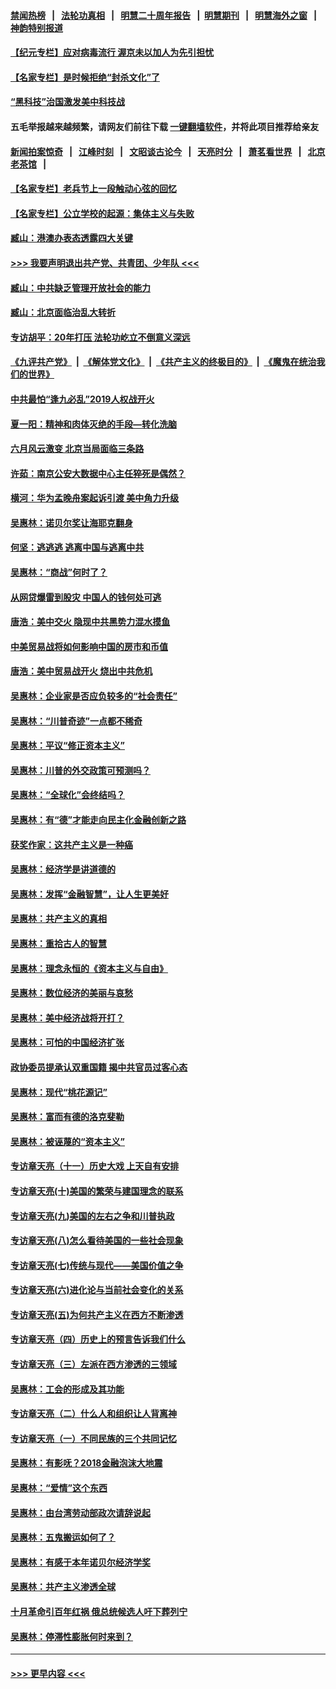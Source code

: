 #### [禁闻热榜](热点新闻.md?=0)  &nbsp;&nbsp;|&nbsp;&nbsp; [法轮功真相](https://github.com/gfw-breaker/truth/blob/master/README.md?=0) &nbsp;&nbsp;|&nbsp;&nbsp; [明慧二十周年报告](https://github.com/gfw-breaker/mh-reports/blob/master/README.md?=0) &nbsp;&nbsp;|&nbsp;&nbsp;[明慧期刊](https://github.com/gfw-breaker/mh-qikan) &nbsp;&nbsp;|&nbsp;&nbsp; [明慧海外之窗](https://github.com/gfw-breaker/mh-news/blob/master/README.md?=0) &nbsp;&nbsp;|&nbsp;&nbsp; [神韵特别报道](https://github.com/gfw-breaker/mh-news/blob/master/shenyun.md?=0)
#### [【纪元专栏】应对病毒流行 渥京未以加人为先引担忧](../pages/nsc423/n11875714.md?t=02231631) 
#### [【名家专栏】是时候拒绝“封杀文化”了](../pages/nsc423/n11814093.md?t=02231631) 
#### [“黑科技”治国激发美中科技战](../pages/nsc423/n11638056.md?t=02231631) 
#### 五毛举报越来越频繁，请网友们前往下载 [一键翻墙软件](https://github.com/gfw-breaker/ssr-accounts)，并将此项目推荐给亲友
#### [新闻拍案惊奇](https://github.com/gfw-breaker/banned-news/blob/master/pages/link4.md) &nbsp;&nbsp;|&nbsp;&nbsp; [江峰时刻](https://github.com/gfw-breaker/banned-news/blob/master/pages/link4.md) &nbsp;&nbsp;|&nbsp;&nbsp; [文昭谈古论今](https://github.com/gfw-breaker/banned-news/blob/master/pages/link4.md) &nbsp;&nbsp;|&nbsp;&nbsp; [天亮时分](https://github.com/gfw-breaker/banned-news/blob/master/pages/link4.md) &nbsp;&nbsp;|&nbsp;&nbsp; [萧茗看世界](https://github.com/gfw-breaker/banned-news/blob/master/pages/link4.md) &nbsp;&nbsp;|&nbsp;&nbsp; [北京老茶馆](https://github.com/gfw-breaker/banned-news/blob/master/pages/link4.md) &nbsp;&nbsp;|&nbsp;&nbsp; 
#### [【名家专栏】老兵节上一段触动心弦的回忆](../pages/nsc423/n11646016.md?t=02231631) 
#### [【名家专栏】公立学校的起源：集体主义与失败](../pages/nsc423/n11601833.md?t=02231631) 
#### [臧山：港澳办表态透露四大关键](../pages/nsc423/n11421628.md?t=02231631) 
#### [>>> 我要声明退出共产党、共青团、少年队 <<<](https://github.com/begood0513/goodnews/blob/master/quit/letter.md) 
#### [臧山：中共缺乏管理开放社会的能力](../pages/nsc423/n11407457.md?t=02231631) 
#### [臧山：北京面临治乱大转折](../pages/nsc423/n11406895.md?t=02231631) 
#### [专访胡平：20年打压 法轮功屹立不倒意义深远](../pages/nsc423/n11398800.md?t=02231631) 
#### [《九评共产党》](https://github.com/begood0513/9ping.md/blob/master/README.md) &nbsp;|&nbsp; [《解体党文化》](../../../../jtdwh.md/blob/master/README.md)  &nbsp;|&nbsp; [《共产主义的终极目的》](../../../../gczydzjmd.md/blob/master/README.md) &nbsp;|&nbsp; [《魔鬼在统治我们的世界》](../../../../mgztzwmdsj.md/blob/master/README.md) 
#### [中共最怕“逢九必乱”2019人权战开火](../pages/nsc423/n11385248.md?t=02231631) 
#### [夏一阳：精神和肉体灭绝的手段—转化洗脑](../pages/nsc423/n11368250.md?t=02231631) 
#### [六月风云激变 北京当局面临三条路](../pages/nsc423/n11313668.md?t=02231631) 
#### [许茹：南京公安大数据中心主任猝死是偶然？](../pages/nsc423/n11064744.md?t=02231631) 
#### [横河：华为孟晚舟案起诉引渡 美中角力升级](../pages/nsc423/n11027230.md?t=02231631) 
#### [吴惠林：诺贝尔奖让海耶克翻身](../pages/nsc423/n10890049.md?t=02231631) 
#### [何坚：逃逃逃 逃离中国与逃离中共](../pages/nsc423/n10592891.md?t=02231631) 
#### [吴惠林：“商战”何时了？](../pages/nsc423/n10573558.md?t=02231631) 
#### [从网贷爆雷到股灾 中国人的钱何处可逃](../pages/nsc423/n10572800.md?t=02231631) 
#### [唐浩：美中交火 隐现中共黑势力混水摸鱼](../pages/nsc423/n10544040.md?t=02231631) 
#### [中美贸易战将如何影响中国的房市和币值](../pages/nsc423/n10543697.md?t=02231631) 
#### [唐浩：美中贸易战开火 烧出中共危机](../pages/nsc423/n10540126.md?t=02231631) 
#### [吴惠林：企业家是否应负较多的“社会责任”](../pages/nsc423/n10535022.md?t=02231631) 
#### [吴惠林：“川普奇迹”一点都不稀奇](../pages/nsc423/n10512808.md?t=02231631) 
#### [吴惠林：平议“修正资本主义”](../pages/nsc423/n10495724.md?t=02231631) 
#### [吴惠林：川普的外交政策可预测吗？](../pages/nsc423/n10462387.md?t=02231631) 
#### [吴惠林：“全球化”会终结吗？](../pages/nsc423/n10452838.md?t=02231631) 
#### [吴惠林：有“德”才能走向民主化金融创新之路](../pages/nsc423/n10432292.md?t=02231631) 
#### [获奖作家：这共产主义是一种癌](../pages/nsc423/n10431541.md?t=02231631) 
#### [吴惠林：经济学是讲道德的](../pages/nsc423/n10398014.md?t=02231631) 
#### [吴惠林：发挥“金融智慧”，让人生更美好](../pages/nsc423/n10375019.md?t=02231631) 
#### [吴惠林：共产主义的真相](../pages/nsc423/n10351394.md?t=02231631) 
#### [吴惠林：重拾古人的智慧](../pages/nsc423/n10337691.md?t=02231631) 
#### [吴惠林：理念永恒的《资本主义与自由》](../pages/nsc423/n10316274.md?t=02231631) 
#### [吴惠林：数位经济的美丽与哀愁](../pages/nsc423/n10292946.md?t=02231631) 
#### [吴惠林：美中经济战将开打？](../pages/nsc423/n10258825.md?t=02231631) 
#### [吴惠林：可怕的中国经济扩张](../pages/nsc423/n10219147.md?t=02231631) 
#### [政协委员提承认双重国籍 揭中共官员过客心态](../pages/nsc423/n10208809.md?t=02231631) 
#### [吴惠林：现代“桃花源记”](../pages/nsc423/n10185234.md?t=02231631) 
#### [吴惠林：富而有德的洛克斐勒](../pages/nsc423/n10142264.md?t=02231631) 
#### [吴惠林：被诬蔑的“资本主义”](../pages/nsc423/n10124816.md?t=02231631) 
#### [专访章天亮（十一）历史大戏 上天自有安排](../pages/nsc423/n10094905.md?t=02231631) 
#### [专访章天亮(十)美国的繁荣与建国理念的联系](../pages/nsc423/n10094899.md?t=02231631) 
#### [专访章天亮(九)美国的左右之争和川普执政](../pages/nsc423/n10094889.md?t=02231631) 
#### [专访章天亮(八)怎么看待美国的一些社会现象](../pages/nsc423/n10094857.md?t=02231631) 
#### [专访章天亮(七)传统与现代——美国价值之争](../pages/nsc423/n10093140.md?t=02231631) 
#### [专访章天亮(六)进化论与当前社会变化的关系](../pages/nsc423/n10092036.md?t=02231631) 
#### [专访章天亮(五)为何共产主义在西方不断渗透](../pages/nsc423/n10083620.md?t=02231631) 
#### [专访章天亮（四）历史上的预言告诉我们什么](../pages/nsc423/n10083606.md?t=02231631) 
#### [专访章天亮（三）左派在西方渗透的三领域](../pages/nsc423/n10081115.md?t=02231631) 
#### [吴惠林：工会的形成及其功能](../pages/nsc423/n10080633.md?t=02231631) 
#### [专访章天亮（二）什么人和组织让人背离神](../pages/nsc423/n10076637.md?t=02231631) 
#### [专访章天亮（一）不同民族的三个共同记忆](../pages/nsc423/n10074188.md?t=02231631) 
#### [吴惠林：有影呒？2018金融泡沫大地震](../pages/nsc423/n10040534.md?t=02231631) 
#### [吴惠林：“爱情”这个东西](../pages/nsc423/n10019423.md?t=02231631) 
#### [吴惠林：由台湾劳动部政次请辞说起](../pages/nsc423/n9979679.md?t=02231631) 
#### [吴惠林：五鬼搬运如何了？](../pages/nsc423/n9925338.md?t=02231631) 
#### [吴惠林：有感于本年诺贝尔经济学奖](../pages/nsc423/n9871883.md?t=02231631) 
#### [吴惠林：共产主义渗透全球](../pages/nsc423/n9812748.md?t=02231631) 
#### [十月革命引百年红祸 俄总统候选人吁下葬列宁](../pages/nsc423/n9810182.md?t=02231631) 
#### [吴惠林：停滞性膨胀何时来到？](../pages/nsc423/n9764136.md?t=02231631) 

----
#### [ >>> 更早内容 <<< ](../indexes/nsc423-earlier.md)
